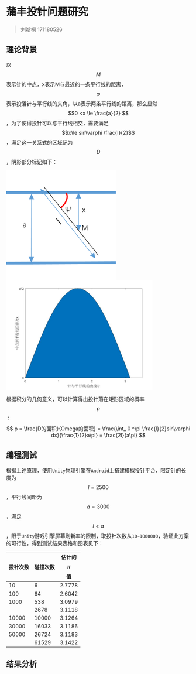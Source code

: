 # 蒲丰投针问题研究

> 刘晗桐 171180526

## 理论背景

以$$M$$表示针的中点，x表示M与最近的一条平行线的距离，$$\varphi$$表示投落针与平行线的夹角，以a表示两条平行线的距离，那么显然$$0 <x \le \frac{a}{2}  $$，为了使得投针可以与平行线相交，需要满足$$x\le sin\varphi \frac{l}{2}$$，满足这一关系式的区域记为$$D$$，阴影部分标记如下：

<img src="image/line.png" width = "300" height = "300" alt="图片名称" align=center /><img src="image/theory.jpg" width = "400" height = "300" alt="图片名称" align=center />

根据积分的几何意义，可以计算得出投针落在矩形区域的概率$$p$$：
$$
p = \frac{D的面积}{Omega的面积} = \frac{\int_ 0 ^\pi \frac{l}{2}sin\varphi dx}{\frac{1}{2}a\pi} = \frac{2l}{a\pi}
$$

## 编程测试

根据上述原理，使用`Unity`物理引擎在`Android`上搭建模拟投针平台，限定针的长度为$$l = 2500$$，平行线间距为$$a = 3000$$，满足$$l < a$$，限于`Unity`游戏引擎屏幕刷新率的限制，取投针次数从`10~1000000`，验证此方案的可行性，得到测试结果表格和图表见下：

| 投针次数 | 碰撞次数 | 估计的$$\pi$$值 |
| -------- | -------- | --------------- |
| 10       | 6        | 2.7778          |
| 100      | 64       | 2.6042          |
| 1000     | 538      | 3.0979          |
|          | 2678     | 3.1118          |
| 10000    | 10000    | 3.1264          |
| 30000    | 16033    | 3.1186          |
| 50000    | 26724    | 3.1183          |
|          | 61529    | 3.1422          |

## 结果分析

